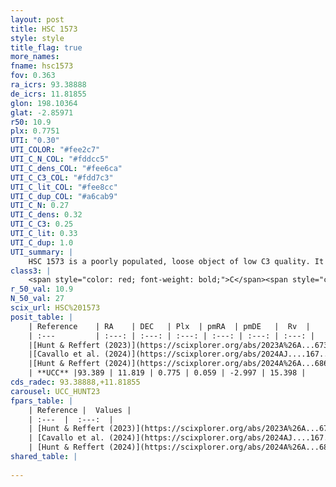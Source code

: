 ```yaml
---
layout: post
title: HSC 1573
style: style
title_flag: true
more_names: 
fname: hsc1573
fov: 0.363
ra_icrs: 93.38888
de_icrs: 11.81855
glon: 198.10364
glat: -2.85971
r50: 10.9
plx: 0.7751
UTI: "0.30"
UTI_COLOR: "#fee2c7"
UTI_C_N_COL: "#fddcc5"
UTI_C_dens_COL: "#fee6ca"
UTI_C_C3_COL: "#fdd7c3"
UTI_C_lit_COL: "#fee8cc"
UTI_C_dup_COL: "#a6cab9"
UTI_C_N: 0.27
UTI_C_dens: 0.32
UTI_C_C3: 0.25
UTI_C_lit: 0.33
UTI_C_dup: 1.0
UTI_summary: |
    HSC 1573 is a poorly populated, loose object of low C3 quality. It was recently reported in the literature.
class3: |
    <span style="color: red; font-weight: bold;">C</span><span style="color: red; font-weight: bold;">C</span>
r_50_val: 10.9
N_50_val: 27
scix_url: HSC%201573
posit_table: |
    | Reference    | RA    | DEC   | Plx  | pmRA  | pmDE   |  Rv  |
    | :---         | :---: | :---: | :---: | :---: | :---: | :---: |
    |[Hunt & Reffert (2023)](https://scixplorer.org/abs/2023A%26A...673A.114H) | 93.385 | 11.904 | 0.782 | 0.089 | -3.039 | -- |
    |[Cavallo et al. (2024)](https://scixplorer.org/abs/2024AJ....167...12C) | 93.33 | 11.855 | 0.777 | -- | -- | -- |
    |[Hunt & Reffert (2024)](https://scixplorer.org/abs/2024A%26A...686A..42H) | 93.385 | 11.904 | 0.782 | 0.089 | -3.039 | -- |
    | **UCC** |93.389 | 11.819 | 0.775 | 0.059 | -2.997 | 15.398 | 
cds_radec: 93.38888,+11.81855
carousel: UCC_HUNT23
fpars_table: |
    | Reference |  Values |
    | :---  |  :---:  |
    | [Hunt & Reffert (2023)](https://scixplorer.org/abs/2023A%26A...673A.114H) | `AV50=1.125, diffAV50=0.528, MOD50=10.497, logAge50=8.504` |
    | [Cavallo et al. (2024)](https://scixplorer.org/abs/2024AJ....167...12C) | `AV50=1.26, dMod50=10.91, logAge50=8.4, [Fe/H]50=0.3` |
    | [Hunt & Reffert (2024)](https://scixplorer.org/abs/2024A%26A...686A..42H) | `MassJ=75.2918` |
shared_table: |
    
---
```

